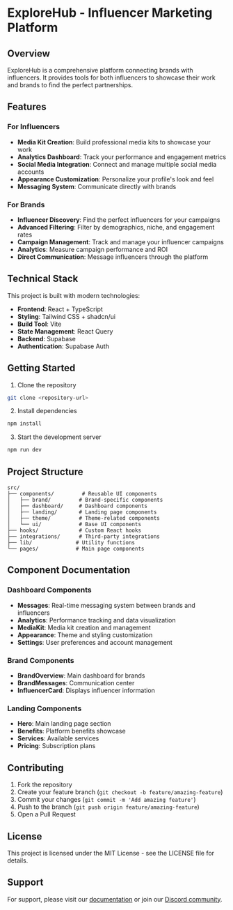 # ExploreHub - Influencer Marketing Platform

## Overview

ExploreHub is a comprehensive platform connecting brands with influencers. It provides tools for both influencers to showcase their work and brands to find the perfect partnerships.

## Features

### For Influencers
- **Media Kit Creation**: Build professional media kits to showcase your work
- **Analytics Dashboard**: Track your performance and engagement metrics
- **Social Media Integration**: Connect and manage multiple social media accounts
- **Appearance Customization**: Personalize your profile's look and feel
- **Messaging System**: Communicate directly with brands

### For Brands
- **Influencer Discovery**: Find the perfect influencers for your campaigns
- **Advanced Filtering**: Filter by demographics, niche, and engagement rates
- **Campaign Management**: Track and manage your influencer campaigns
- **Analytics**: Measure campaign performance and ROI
- **Direct Communication**: Message influencers through the platform

## Technical Stack

This project is built with modern technologies:

- **Frontend**: React + TypeScript
- **Styling**: Tailwind CSS + shadcn/ui
- **Build Tool**: Vite
- **State Management**: React Query
- **Backend**: Supabase
- **Authentication**: Supabase Auth

## Getting Started

1. Clone the repository
```bash
git clone <repository-url>
```

2. Install dependencies
```bash
npm install
```

3. Start the development server
```bash
npm run dev
```

## Project Structure

```
src/
├── components/         # Reusable UI components
│   ├── brand/         # Brand-specific components
│   ├── dashboard/     # Dashboard components
│   ├── landing/       # Landing page components
│   ├── theme/         # Theme-related components
│   └── ui/            # Base UI components
├── hooks/             # Custom React hooks
├── integrations/      # Third-party integrations
├── lib/              # Utility functions
└── pages/            # Main page components
```

## Component Documentation

### Dashboard Components

- **Messages**: Real-time messaging system between brands and influencers
- **Analytics**: Performance tracking and data visualization
- **MediaKit**: Media kit creation and management
- **Appearance**: Theme and styling customization
- **Settings**: User preferences and account management

### Brand Components

- **BrandOverview**: Main dashboard for brands
- **BrandMessages**: Communication center
- **InfluencerCard**: Displays influencer information

### Landing Components

- **Hero**: Main landing page section
- **Benefits**: Platform benefits showcase
- **Services**: Available services
- **Pricing**: Subscription plans

## Contributing

1. Fork the repository
2. Create your feature branch (`git checkout -b feature/amazing-feature`)
3. Commit your changes (`git commit -m 'Add amazing feature'`)
4. Push to the branch (`git push origin feature/amazing-feature`)
5. Open a Pull Request

## License

This project is licensed under the MIT License - see the LICENSE file for details.

## Support

For support, please visit our [documentation](https://docs.lovable.dev/) or join our [Discord community](https://discord.gg/lovable).